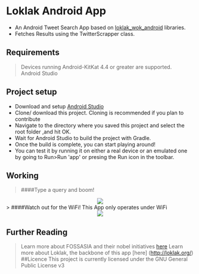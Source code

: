 # Loklak Android App

* An Android Tweet Search App based on  [loklak_wok_android](https://github.com/loklak/loklak_wok_android) libraries.
* Fetches Results using the TwitterScrapper class.

## Requirements
>Devices running Android-KitKat 4.4 or greater are supported.<br>
>Android Studio

## Project setup
* Download and setup [Android Studio](http://developer.android.com/sdk/index.html)
* Clone/ download this project. Cloning is recommended if you plan to contribute
* Navigate to the directory where you saved this project and select the root folder ,and hit OK. 
* Wait for Android Studio to build the project with Gradle.
* Once the build is complete, you can start playing around!
*  You can test it by running it on either a real device or an emulated one by going to Run>Run 'app' or presing the Run icon in the toolbar.

## Working
> ####Type a query and boom!
<div align ="Center">
<img src ="https://raw.githubusercontent.com/Yathannsh/LoklakAndroidApp/master/screenshots/hj.gif"> 
</div>
> ####Watch out for the WiFi! This App only operates under WiFi
<div align ="Center">
<img src ="https://raw.githubusercontent.com/Yathannsh/LoklakAndroidApp/master/screenshots/sdfg.gif"> 
</div>

## Further Reading 
> Learn more about FOSSASIA and their nobel initiatives [here](http://fossasia.org/)
> Learn more about Loklak, the backbone of this app [here] (http://loklak.org/)
##Licence 
This project is currently licensed under the GNU General Public License v3
